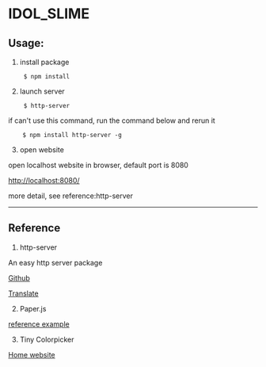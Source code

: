 # IDOL_SLIME

## Usage:

1. install package

        $ npm install

1. launch server

        $ http-server
if can't use this command, run the command below and rerun it

        $ npm install http-server -g

3. open website

open localhost website in browser, default port is 8080

[http://localhost:8080/](http://localhost:8080/)

more detail, see reference:http-server

----

## Reference

1. http-server

An easy http server package

[Github](https://github.com/indexzero/http-server)

[Translate](https://blog.csdn.net/qq_30100043/article/details/73105362)

2. Paper.js

[reference example](http://paperjs.org/examples/hit-testing/)

3. Tiny Colorpicker

[Home website](http://baijs.com/tinycolorpicker/)
